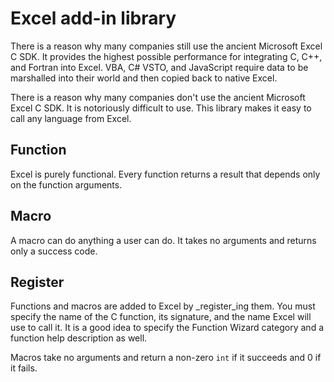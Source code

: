 # Excel add-in library

There is a reason why many companies
still use the ancient Microsoft
Excel C SDK. It provides the
highest possible performance
for integrating C, C++, and Fortran
into Excel. VBA, C# VSTO, 
and JavaScript require data
to be marshalled into their
world and then copied back 
to native Excel.

There is a reason why many companies
don't use the ancient Microsoft
Excel C SDK. It is notoriously
difficult to use. This library
makes it easy to call any
language from Excel.

## Function

Excel is purely functional.
Every function returns a
result that depends only
on the function arguments.

## Macro

A macro can do anything a user
can do. It takes no arguments
and returns only a success code.

## Register

Functions and macros are added to Excel by _register_ing them.
You must specify the name of the C function, its signature, and
the name Excel will use to call it. It is a good idea to specify
the Function Wizard category and a function help description as well.

Macros take no arguments and return a non-zero `int` 
if it succeeds and 0 if it fails.